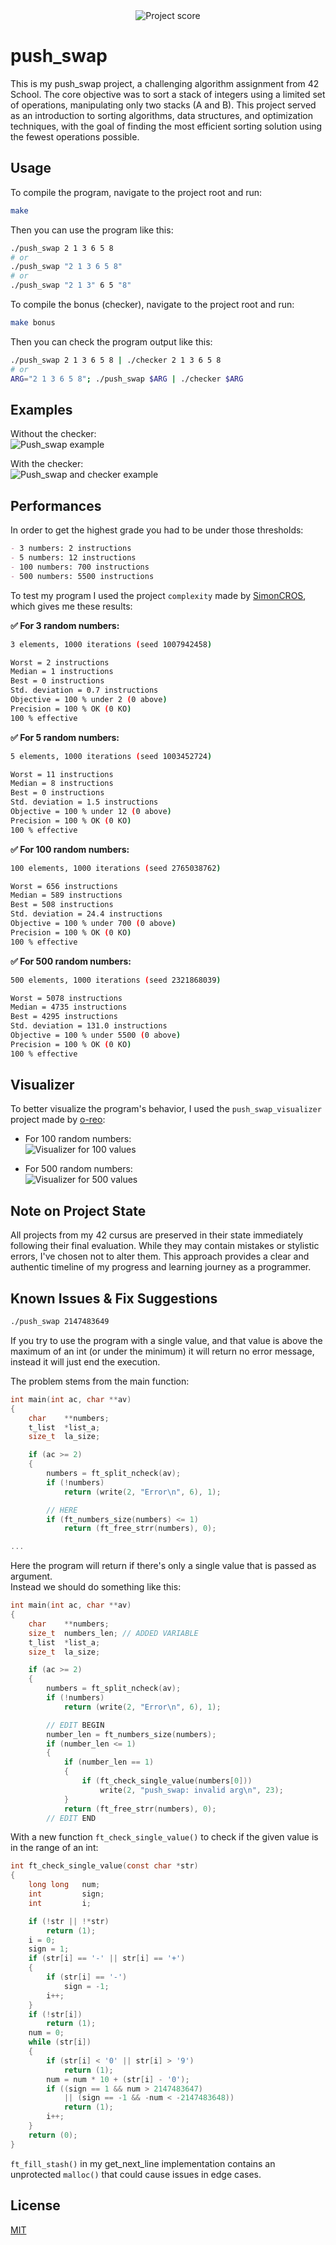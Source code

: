 <div align="center">
  <img src="https://i.ibb.co/cmF80PB/image.png" alt="Project score">
</div>

# push_swap

 This is my push_swap project, a challenging algorithm assignment from 42 School. The core objective was to sort a stack of integers using a limited set of operations, manipulating only two stacks (A and B). This project served as an introduction to sorting algorithms, data structures, and optimization techniques, with the goal of finding the most efficient sorting solution using the fewest operations possible. 

## Usage

To compile the program, navigate to the project root and run:
```bash
make
```

Then you can use the program like this:
```bash
./push_swap 2 1 3 6 5 8
# or
./push_swap "2 1 3 6 5 8"
# or
./push_swap "2 1 3" 6 5 "8"
```

To compile the bonus (checker), navigate to the project root and run:
```bash
make bonus
```

Then you can check the program output like this:
```bash
./push_swap 2 1 3 6 5 8 | ./checker 2 1 3 6 5 8
# or
ARG="2 1 3 6 5 8"; ./push_swap $ARG | ./checker $ARG
```

## Examples

Without the checker:  
![Push_swap example](https://i.ibb.co/Kp8PrghR/image.png)  
  
With the checker:  
![Push_swap and checker example](https://i.ibb.co/bjqX2nSg/image.png)  

## Performances

In order to get the highest grade you had to be under those thresholds:  
```markdown
- 3 numbers: 2 instructions
- 5 numbers: 12 instructions
- 100 numbers: 700 instructions
- 500 numbers: 5500 instructions
```

To test my program I used the project `complexity` made by [SimonCROS](https://github.com/SimonCROS/push_swap_tester), which gives me these results:  

**✅ For 3 random numbers:**
```bash
3 elements, 1000 iterations (seed 1007942458)

Worst = 2 instructions
Median = 1 instructions
Best = 0 instructions
Std. deviation = 0.7 instructions
Objective = 100 % under 2 (0 above)   
Precision = 100 % OK (0 KO)   
100 % effective
```

**✅ For 5 random numbers:**
```bash
5 elements, 1000 iterations (seed 1003452724)

Worst = 11 instructions
Median = 8 instructions
Best = 0 instructions
Std. deviation = 1.5 instructions
Objective = 100 % under 12 (0 above)   
Precision = 100 % OK (0 KO)   
100 % effective
```

**✅ For 100 random numbers:**
```bash
100 elements, 1000 iterations (seed 2765038762)

Worst = 656 instructions
Median = 589 instructions
Best = 508 instructions
Std. deviation = 24.4 instructions
Objective = 100 % under 700 (0 above)   
Precision = 100 % OK (0 KO)   
100 % effective
```

**✅ For 500 random numbers:**
```bash
500 elements, 1000 iterations (seed 2321868039)

Worst = 5078 instructions
Median = 4735 instructions
Best = 4295 instructions
Std. deviation = 131.0 instructions
Objective = 100 % under 5500 (0 above)   
Precision = 100 % OK (0 KO)   
100 % effective
```

## Visualizer

To better visualize the program's behavior, I used the `push_swap_visualizer` project made by [o-reo](https://github.com/o-reo/push_swap_visualizer):  

- For 100 random numbers:  
![Visualizer for 100 values](https://i.ibb.co/whg7VTjh/push-swap-1-clean.gif)  

- For 500 random numbers:  
![Visualizer for 500 values](https://i.ibb.co/r2x7zvNC/push-swap-2.gif)   

## Note on Project State

All projects from my 42 cursus are preserved in their state immediately following their final evaluation. While they may contain mistakes or stylistic errors, I've chosen not to alter them. This approach provides a clear and authentic timeline of my progress and learning journey as a programmer.

## Known Issues & Fix Suggestions

```bash
./push_swap 2147483649
```

If you try to use the program with a single value, and that value is above the maximum of an int (or under the minimum) it will return no error message, instead it will just end the execution.  

The problem stems from the main function:
```C
int	main(int ac, char **av)
{
	char	**numbers;
	t_list	*list_a;
	size_t	la_size;

	if (ac >= 2)
	{
		numbers = ft_split_ncheck(av);
		if (!numbers)
			return (write(2, "Error\n", 6), 1);

        // HERE
		if (ft_numbers_size(numbers) <= 1)
			return (ft_free_strr(numbers), 0);

...
```

Here the program will return if there's only a single value that is passed as argument.  
Instead we should do something like this:
```C
int	main(int ac, char **av)
{
	char	**numbers;
	size_t	numbers_len; // ADDED VARIABLE
	t_list	*list_a;
	size_t	la_size;

	if (ac >= 2)
	{
		numbers = ft_split_ncheck(av);
		if (!numbers)
			return (write(2, "Error\n", 6), 1);

        // EDIT BEGIN
		number_len = ft_numbers_size(numbers);
		if (number_len <= 1)
		{
			if (number_len == 1)
			{
				if (ft_check_single_value(numbers[0]))
					write(2, "push_swap: invalid arg\n", 23);
			}
			return (ft_free_strr(numbers), 0);
        // EDIT END


```

With a new function `ft_check_single_value()` to check if the given value is in the range of an int:
```C
int ft_check_single_value(const char *str)
{
	long long   num;
	int         sign;
	int         i;

	if (!str || !*str)
		return (1);
	i = 0;
	sign = 1;
	if (str[i] == '-' || str[i] == '+')
	{
		if (str[i] == '-')
			sign = -1;
		i++;
	}
	if (!str[i])
		return (1);
	num = 0;
	while (str[i])
	{
		if (str[i] < '0' || str[i] > '9')
			return (1);
		num = num * 10 + (str[i] - '0');
		if ((sign == 1 && num > 2147483647)
            || (sign == -1 && -num < -2147483648))
			return (1);
		i++;
	}
	return (0);
}
```

`ft_fill_stash()` in my get_next_line implementation contains an unprotected `malloc()` that could cause issues in edge cases.

## License

[MIT](https://choosealicense.com/licenses/mit/)  
